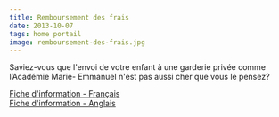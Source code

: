 ```yaml
---
title: Remboursement des frais
date: 2013-10-07
tags: home portail
image: remboursement-des-frais.jpg
---
```

Saviez-vous que l'envoi de votre enfant à une garderie privée comme l’Académie Marie- Emmanuel n'est pas aussi cher que vous le pensez?

[Fiche d'information - Français](/files/blog/remboursement-fr.pdf)  
[Fiche d'information - Anglais](/files/blog/remboursement-en.pdf)
